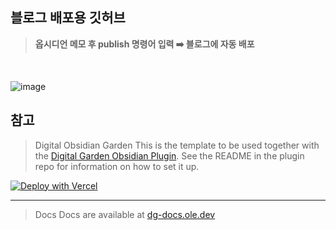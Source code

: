 ## 블로그 배포용 깃허브 

> **옵시디언 메모 후 publish 명령어 입력 ➡️ 블로그에 자동 배포**
<br>

![image](https://github.com/user-attachments/assets/e8f1b150-c8a3-42c5-82de-472077379c2e)







## 참고
> Digital Obsidian Garden
This is the template to be used together with the [Digital Garden Obsidian Plugin](https://github.com/oleeskild/Obsidian-Digital-Garden). 
See the README in the plugin repo for information on how to set it up.

[![Deploy with Vercel](https://vercel.com/button)](https://vercel.com/new/clone?repository-url=https://github.com/oleeskild/digitalgarden)

---
> Docs
Docs are available at [dg-docs.ole.dev](https://dg-docs.ole.dev/)

